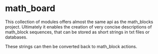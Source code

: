 # math_board

This collection of modules offers almost the same api as the math_blocks project. Ultimately it enables the creation of very concise descriptions of math_block sequences, that can be stored as short strings in txt files or databases.

These strings can then be converted back to math_block actions.
